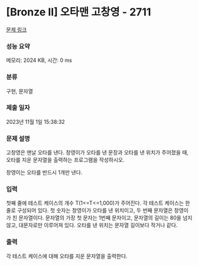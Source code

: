 # [Bronze II] 오타맨 고창영 - 2711 

[문제 링크](https://www.acmicpc.net/problem/2711) 

### 성능 요약

메모리: 2024 KB, 시간: 0 ms

### 분류

구현, 문자열

### 제출 일자

2023년 11월 1일 15:38:32

### 문제 설명

<p>고창영은 맨날 오타를 낸다. 창영이가 오타를 낸 문장과 오타를 낸 위치가 주어졌을 때, 오타를 지운 문자열을 출력하는 프로그램을 작성하시오.</p>

<p>창영이는 오타를 반드시 1개만 낸다.</p>

### 입력 

 <p>첫째 줄에 테스트 케이스의 개수 T(1<=T<=1,000)가 주어진다. 각 테스트 케이스는 한 줄로 구성되어 있다. 첫 숫자는 창영이가 오타를 낸 위치이고, 두 번째 문자열은 창영이가 친 문자열이다. 문자열의 가장 첫 문자는 1번째 문자이고, 문자열의 길이는 80을 넘지 않고, 대문자로만 이루어져 있다. 오타를 낸 위치는 문자열 길이보다 작거나 같다.</p>

### 출력 

 <p>각 테스트 케이스에 대해 오타를 지운 문자열을 출력한다.</p>


